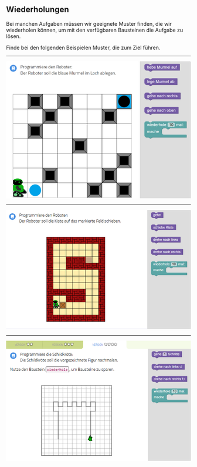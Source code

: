 ## Wiederholungen

Bei manchen Aufgaben müssen wir geeignete Muster finden, die wir wiederholen können, um mit
den verfügbaren Bausteinen die Aufgabe zu lösen.

Finde bei den folgenden Beispielen Muster, die zum Ziel führen.

---

<img src="muster1.png" width="600">

---

<img src="muster2.png" width="800">

---

<img src="muster3.png" width="800">
